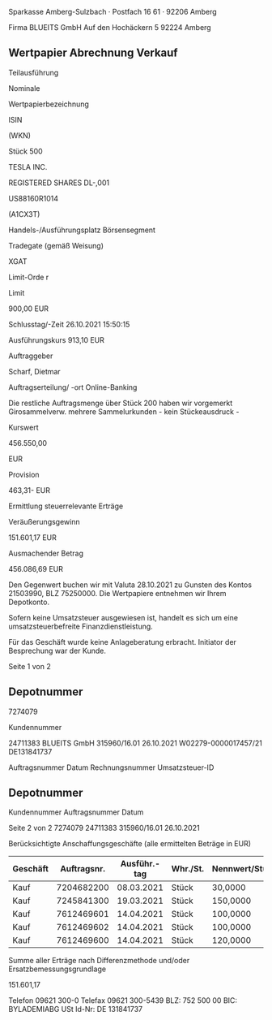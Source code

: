 <!-- image -->

Sparkasse Amberg-Sulzbach · Postfach 16 61 · 92206 Amberg

Firma BLUEITS GmbH Auf den Hochäckern 5 92224 Amberg

## Wertpapier Abrechnung Verkauf

Teilausführung

Nominale

Wertpapierbezeichnung

ISIN

(WKN)

Stück 500

TESLA INC.

REGISTERED SHARES DL-,001

US88160R1014

(A1CX3T)

Handels-/Ausführungsplatz Börsensegment

Tradegate (gemäß Weisung)

XGAT

Limit-Orde r

Limit

900,00 EUR

Schlusstag/-Zeit 26.10.2021 15:50:15

Ausführungskurs 913,10 EUR

Auftraggeber

Scharf, Dietmar

Auftragserteilung/ -ort Online-Banking

Die restliche Auftragsmenge über Stück 200 haben wir vorgemerkt Girosammelverw. mehrere Sammelurkunden - kein Stückeausdruck -

Kurswert

456.550,00

EUR

Provision

463,31- EUR

Ermittlung steuerrelevante Erträge

Veräußerungsgewinn

151.601,17 EUR

Ausmachender Betrag

456.086,69 EUR

Den Gegenwert buchen wir mit Valuta  28.10.2021 zu Gunsten des Kontos  21503990, BLZ  75250000. Die Wertpapiere entnehmen wir Ihrem Depotkonto.

Sofern keine Umsatzsteuer ausgewiesen ist, handelt es sich um eine umsatzsteuerbefreite Finanzdienstleistung.

Für das Geschäft wurde keine Anlageberatung erbracht. Initiator der Besprechung war der Kunde.

Seite 1 von 2

## Depotnummer

7274079

Kundennummer

24711383 BLUEITS GmbH 315960/16.01 26.10.2021 W02279-0000017457/21 DE131841737

Auftragsnummer Datum Rechnungsnummer Umsatzsteuer-ID

<!-- image -->

## Depotnummer

Kundennummer Auftragsnummer Datum

Seite 2 von 2 7274079 24711383 315960/16.01 26.10.2021

Berücksichtigte Anschaffungsgeschäfte (alle ermittelten Beträge in EUR)

| Geschäft   |   Auftragsnr. | Ausführ.-tag   | Whr./St.   | Nennwert/Stück   | AS-Kosten   | Erlös      | ant. Ergebnis   |     |
|------------|---------------|----------------|------------|------------------|-------------|------------|-----------------|-----|
| Kauf       |    7204682200 | 08.03.2021     | Stück      | 30,0000          | 14.904,30-  | 27.365,20  | 12.460,90       | (D) |
| Kauf       |    7245841300 | 19.03.2021     | Stück      | 150,0000         | 81.047,21-  | 136.826,01 | 55.778,80       | (D) |
| Kauf       |    7612469601 | 14.04.2021     | Stück      | 100,0000         | 65.120,00-  | 91.217,34  | 26.097,34       | (D) |
| Kauf       |    7612469602 | 14.04.2021     | Stück      | 100,0000         | 65.120,00-  | 91.217,34  | 26.097,34       | (D) |
| Kauf       |    7612469600 | 14.04.2021     | Stück      | 120,0000         | 78.294,01-  | 109.460,80 | 31.166,79       | (D) |

Summe aller Erträge nach Differenzmethode und/oder Ersatzbemessungsgrundlage

151.601,17

Telefon 09621 300-0 Telefax 09621 300-5439 BLZ: 752 500 00 BIC: BYLADEMIABG USt Id-Nr: DE 131841737